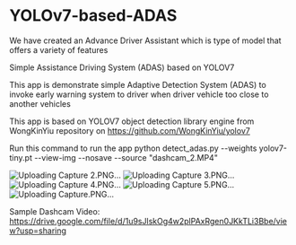 # YOLOv7-based-ADAS
We have created an Advance Driver Assistant which is type of model that offers a variety of features


Simple Assistance Driving System (ADAS) based on YOLOV7

This app is demonstrate simple Adaptive Detection System (ADAS) to invoke early warning system to driver when driver vehicle too close to another vehicles

This app is based on YOLOV7 object detection library engine from WongKinYiu repository on https://github.com/WongKinYiu/yolov7

Run this command to run the app python detect_adas.py --weights yolov7-tiny.pt --view-img --nosave --source "dashcam_2.MP4"

![Uploading Capture 2.PNG…]()
![Uploading Capture 3.PNG…]()
![Uploading Capture 4.PNG…]()
![Uploading Capture 5.PNG…]()
![Uploading Capture.PNG…]()









Sample Dashcam Video: https://drive.google.com/file/d/1u9sJlskOg4w2plPAxRgen0JKkTLi3Bbe/view?usp=sharing
